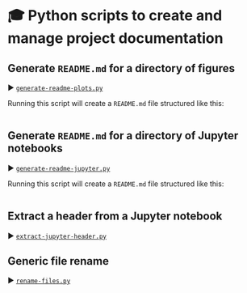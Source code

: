 # 🎓 Python scripts to create and manage project documentation

## Generate `README.md` for a directory of figures

► [`generate-readme-plots.py`](generate-readme-plots.py)

Running this script will create a `README.md` file structured like this:

```

```

## Generate `README.md` for a directory of Jupyter notebooks

► [`generate-readme-jupyter.py`](generate-readme-jupyter.py)

Running this script will create a `README.md` file structured like this:

```

```

## Extract a header from a Jupyter notebook

► [`extract-jupyter-header.py`](extract-jupyter-header.py)

## Generic file rename

► [`rename-files.py`](rename-files.py)
